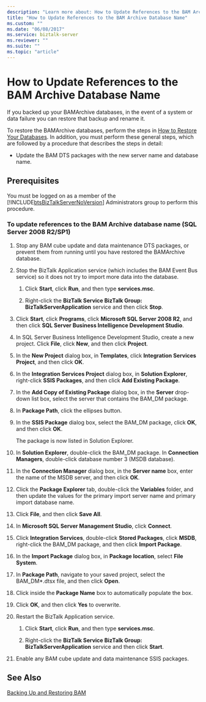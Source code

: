 ```yaml
---
description: "Learn more about: How to Update References to the BAM Archive Database Name"
title: "How to Update References to the BAM Archive Database Name"
ms.custom: ""
ms.date: "06/08/2017"
ms.service: biztalk-server
ms.reviewer: ""
ms.suite: ""
ms.topic: "article"
---
```

# How to Update References to the BAM Archive Database Name
If you backed up your BAMArchive databases, in the event of a system or data failure you can restore that backup and rename it.  
  
 To restore the BAMArchive databases, perform the steps in [How to Restore Your Databases](../core/how-to-restore-your-databases.md). In addition, you must perform these general steps, which are followed by a procedure that describes the steps in detail:  
  
-   Update the BAM DTS packages with the new server name and database name.  
  
## Prerequisites  
 You must be logged on as a member of the [!INCLUDE[btsBizTalkServerNoVersion](../includes/btsbiztalkservernoversion-md.md)] Administrators group to perform this procedure.  
  
### To update references to the BAM Archive database name (SQL Server 2008 R2/SP1)  
  
1.  Stop any BAM cube update and data maintenance DTS packages, or prevent them from running until you have restored the BAMArchive database.  
  
2.  Stop the BizTalk Application service (which includes the BAM Event Bus service) so it does not try to import more data into the database.  
  
    1.  Click **Start**, click **Run**, and then type **services.msc**.  
  
    2.  Right-click the **BizTalk Service BizTalk Group: BizTalkServerApplication** service and then click **Stop**.  
  
3.  Click **Start**, click **Programs**, click **Microsoft SQL Server 2008 R2**, and then click **SQL Server Business Intelligence Development Studio**.  
  
4.  In SQL Server Business Intelligence Development Studio, create a new project. Click **File**, click **New**, and then click **Project**.  
  
5.  In the **New Project** dialog box, in **Templates**, click **Integration Services Project**, and then click **OK**.  
  
6.  In the **Integration Services Project** dialog box, in **Solution Explorer**, right-click **SSIS Packages**, and then click **Add Existing Package**.  
  
7.  In the **Add Copy of Existing Package** dialog box, in the **Server** drop-down list box, select the server that contains the BAM_DM package.  
  
8.  In **Package Path**, click the ellipses button.  
  
9. In the **SSIS Package** dialog box, select the BAM_DM package, click **OK**, and then click **OK**.  
  
     The package is now listed in Solution Explorer.  
  
10. In **Solution Explorer**, double-click the BAM_DM package. In **Connection Managers**, double-click database number 3 (MSDB database).  
  
11. In the **Connection Manager** dialog box, in the **Server name** box, enter the name of the MSDB server, and then click **OK**.  
  
12. Click the **Package Explorer** tab, double-click the **Variables** folder, and then update the values for the primary import server name and primary import database name.  
  
13. Click **File**, and then click **Save All**.  
  
14. In **Microsoft SQL Server Management Studio**, click **Connect**.  
  
15. Click **Integration Services**, double-click **Stored Packages**, click **MSDB**, right-click the BAM_DM package, and then click **Import Package**.  
  
16. In the **Import Package** dialog box, in **Package location**, select **File System**.  
  
17. In **Package Path**, navigate to your saved project, select the BAM_DM\*.dtsx file, and then click **Open**.  
  
18. Click inside the **Package Name** box to automatically populate the box.  
  
19. Click **OK**, and then click **Yes** to overwrite.  
  
20. Restart the BizTalk Application service.  
  
    1.  Click **Start**, click **Run**, and then type **services.msc**.  
  
    2.  Right-click the **BizTalk Service BizTalk Group: BizTalkServerApplication** service and then click **Start**.  
  
21. Enable any BAM cube update and data maintenance SSIS packages.  
  
## See Also  
 [Backing Up and Restoring BAM](../core/backing-up-and-restoring-bam.md)

